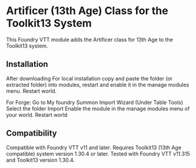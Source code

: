 # Artificer (13th Age) Class for the Toolkit13 System

This Foundry VTT module adds the Artificer class for 13th Age to the Toolkit13 system. 

## Installation
After downloading
For local installation
copy and paste the folder (or extracted folder) into modules, restart and enable it in the manage modules menu. Restart world.

For Forge: Go to
My foundry
Summon Import Wizard (Under Table Tools)
Select the folder
Import
Enable the module in the manage modules menu of your world. Restart world
## Compatibility

Compatible with Foundry VTT v11 and later.
Requires Toolkit13 (13th Age compatible) system version 1.30.4 or later.
Tested with Foundry VTT v11.315 and Toolkit13 version 1.30.4.
